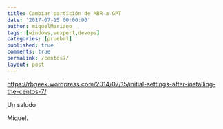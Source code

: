 ```yaml
---
title: Cambiar partición de MBR a GPT
date: '2017-07-15 00:00:00'
author: miquelMariano
tags: [windows,vexpert,devops]
categories: [prueba1]
published: true
comments: true
permalink: /centos7/
layout: post
---
```



https://rbgeek.wordpress.com/2014/07/15/initial-settings-after-installing-the-centos-7/


Un saludo

Miquel.